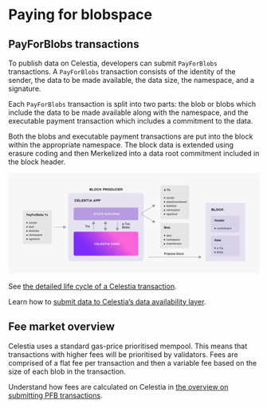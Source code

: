 # Paying for blobspace

## PayForBlobs transactions

To publish data on Celestia, developers can submit `PayForBlobs` transactions. A
`PayForBlobs` transaction consists of the identity of the sender, the data to be
made available, the data size, the namespace, and a signature.

Each `PayForBlobs` transaction is split into two parts: the blob or blobs which
include the data to be made available along with the namespace, and the executable
payment transaction which includes a commitment to the data.

Both the blobs and executable payment transactions are put into the block within
the appropriate namespace. The block data is extended using erasure coding and then
Merkelized into a data root commitment included in the block header.

![Lifecycle of a celestia-app Transaction](https://github.com/celestiaorg/docs/raw/main/public/img/learn/tx-lifecycle.png)

See
[the detailed life cycle of a Celestia transaction](./how-celestia-works/transaction-lifecycle.md).

Learn how to
[submit data to Celestia’s data availability layer](../developers/submit-data.md).

## Fee market overview

Celestia uses a standard gas-price prioritised mempool. This means that
transactions with higher fees will be prioritised by validators. Fees are
comprised of a flat fee per transaction and then a variable fee based on the
size of each blob in the transaction.

Understand how fees are calculated on Celestia in
[the overview on submitting PFB transactions](../developers/submit-data.md).
